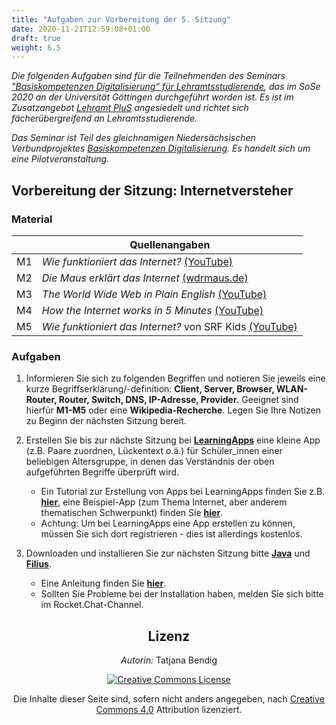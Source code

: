 ```yaml
---
title: "Aufgaben zur Vorbereitung der 5. Sitzung"
date: 2020-11-21T12:59:08+01:00
draft: true
weight: 6.5
---
```


*Die folgenden Aufgaben sind für die Teilnehmenden des  Seminars ["Basiskompetenzen Digitalisierung“ für Lehramtsstudierende](https://univz.uni-goettingen.de/qisserver/rds?state=verpublish&status=init&vmfile=no&moduleCall=webInfo&publishConfFile=webInfo&publishSubDir=veranstaltung&veranstaltung.veranstid=262605), das im SoSe 2020 an der Universität Göttingen durchgeführt worden ist. Es ist im Zusatzangebot [Lehramt PluS](https://www.uni-goettingen.de/lehramtplus) angesiedelt und richtet sich fächerübergreifend an Lehramtsstudierende.*

*Das Seminar ist Teil des gleichnamigen Niedersächsischen Verbundprojektes [Basiskompetenzen Digitalisierung](http://www.lehrerbildungsverbund-niedersachsen.de/index.php?s=ProjektBasiskompetenzenDigitalisierung). Es handelt sich um eine Pilotveranstaltung.*


##  Vorbereitung der Sitzung: Internetversteher

### Material

|  | Quellenangaben |
| -------- | -------- |
| M1     |  *Wie funktioniert das Internet?* [(YouTube)](https://www.youtube.com/watch?v=1_KoWO6OQUQ) |
| M2     |  *Die Maus erklärt das Internet* [(wdrmaus.de)](https://www.wdrmaus.de/filme/sachgeschichten/internet.php5) |
| M3 | *The World Wide Web in Plain English*   [(YouTube)](https://www.youtube.com/watch?v=xfv-dNGfW8A)|
| M4 | *How the Internet works in 5 Minutes*  [(YouTube)](https://www.youtube.com/watch?v=7_LPdttKXPc)|
| M5 | *Wie funktioniert das Internet?* von SRF Kids [(YouTube)](https://www.youtube.com/watch?v=e9FJPnFQWi8)|


### Aufgaben

1. Informieren Sie sich zu folgenden Begriffen und notieren Sie jeweils eine kurze Begriffserklärung/-definition: **Client, Server, Browser, WLAN-Router, Router, Switch, DNS, IP-Adresse, Provider.** Geeignet sind hierfür **M1-M5** oder eine **Wikipedia-Recherche**. Legen Sie Ihre Notizen zu Beginn der nächsten Sitzung bereit.

2. Erstellen Sie bis zur nächste Sitzung bei [**LearningApps**](https://learningapps.org) eine kleine App (z.B. Paare zuordnen, Lückentext o.ä.) für Schüler_innen einer beliebigen Altersgruppe, in denen das Verständnis der oben aufgeführten Begriffe überprüft wird.
    * Ein Tutorial zur Erstellung von Apps bei LearningApps finden Sie z.B. [**hier**](https://www.youtube.com/watch?v=5ROqJDx2ybc), eine Beispiel-App (zum Thema Internet, aber anderem thematischen Schwerpunkt) finden Sie [**hier**](https://learningapps.org/7560938).
    * Achtung: Um bei LearningApps eine App erstellen zu können, müssen Sie sich dort registrieren - dies ist allerdings kostenlos.

3. Downloaden und installieren Sie zur nächsten Sitzung bitte [**Java**](https://www.java.com/de/download/) und [**Filius**](https://www.lernsoftware-filius.de/Herunterladen).
   * Eine Anleitung finden Sie [**hier**](https://1drv.ms/p/s!Aj2UGTMpU8pvhjWtXh-BeOcdrRgl?e=z2PGpH).
   * Sollten Sie Probleme bei der Installation haben, melden Sie sich bitte im Rocket.Chat-Channel.   


<center>

## Lizenz
*Autorin:* Tatjana Bendig


<a rel="license" href="http://creativecommons.org/licenses/by/4.0/"><img alt="Creative Commons License" style="border-width:0" src="https://i.creativecommons.org/l/by/4.0/88x31.png" /></a><br/><p>Die Inhalte dieser Seite sind, sofern nicht anders angegeben, nach <a rel="license" href="http://creativecommons.org/licenses/by/4.0/">Creative Commons 4.0</a> Attribution lizenziert.</p>

</center>
